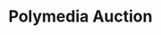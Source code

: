 # Polymedia Auction

<!-- ![Polymedia Auction](https://auction.polymedia.app/img/open-graph.png) TODO -->
